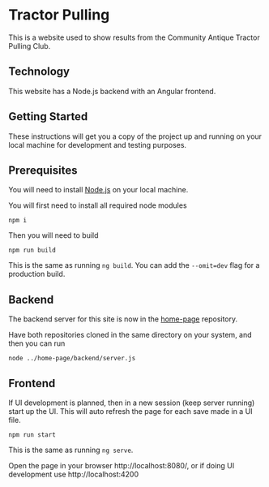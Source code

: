 # Tractor Pulling

This is a website used to show results from the Community Antique Tractor Pulling Club.

## Technology

This website has a Node.js backend with an Angular frontend.

## Getting Started

These instructions will get you a copy of the project up and running on your local machine for development and testing purposes.

## Prerequisites

You will need to install [Node.js](https://nodejs.org/en/download/) on your local machine.

You will first need to install all required node modules

```
npm i
```

Then you will need to build

```
npm run build
```

This is the same as running `ng build`. You can add the `--omit=dev` flag for a production build.

## Backend

The backend server for this site is now in the [home-page](https://github.com/GrantFBarnes/home-page) repository.

Have both repositories cloned in the same directory on your system, and then you can run

```
node ../home-page/backend/server.js
```

## Frontend

If UI development is planned, then in a new session (keep server running) start up the UI. This will auto refresh the page for each save made in a UI file.

```
npm run start
```

This is the same as running `ng serve`.

Open the page in your browser http://localhost:8080/, or if doing UI development use http://localhost:4200
